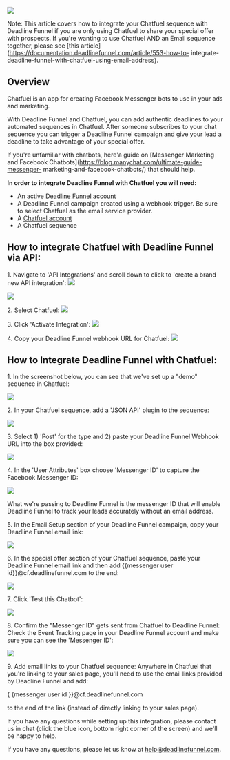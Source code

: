 ![](https://s3.amazonaws.com/helpscout.net/docs/assets/53974d6ce4b0c76107b109d1/images/5af495ca0428631126f1ece3/file-h9JlJm1bqM.png)

Note: This article covers how to integrate your Chatfuel sequence with
Deadline Funnel if you are only using Chatfuel to share your special offer
with prospects. If you're wanting to use Chatfuel AND an Email sequence
together, please see [this
article](https://documentation.deadlinefunnel.com/article/553-how-to-
integrate-deadline-funnel-with-chatfuel-using-email-address).

## Overview

Chatfuel is an app for creating Facebook Messenger bots to use in your ads and
marketing.

With Deadline Funnel and Chatfuel, you can add authentic deadlines to your
automated sequences in Chatfuel. After someone subscribes to your chat
sequence you can trigger a Deadline Funnel campaign and give your lead a
deadline to take advantage of your special offer.

If you're unfamiliar with chatbots, here'a guide on  [Messenger Marketing and
Facebook Chatbots](https://blog.manychat.com/ultimate-guide-messenger-
marketing-and-facebook-chatbots/) that should help.

**In order to integrate Deadline Funnel with Chatfuel you will need:**

  * An active [Deadline Funnel account](https://deadlinefunnel.com/)
  * A Deadline Funnel campaign created using a webhook trigger. Be sure to select Chatfuel as the email service provider.
  * A [Chatfuel account](https://chatfuel.com/)
  * A Chatfuel sequence

## How to integrate Chatfuel with Deadline Funnel via API:

1\. Navigate to 'API Integrations' and scroll down to click to 'create a brand new API integration': 
![](https://s3.amazonaws.com/helpscout.net/docs/assets/53974d6ce4b0c76107b109d1/images/5af4b3060428631126f1edf3/file-kWftMM9rlt.png)

![](https://s3.amazonaws.com/helpscout.net/docs/assets/53974d6ce4b0c76107b109d1/images/5af4b3120428631126f1edf4/file-nTKhOyWItR.png)

2\. Select Chatfuel: 
![](https://s3.amazonaws.com/helpscout.net/docs/assets/53974d6ce4b0c76107b109d1/images/5af4b3980428631126f1edf7/file-WRwG415ZBY.png)

3\. Click 'Activate Integration': 
![](https://s3.amazonaws.com/helpscout.net/docs/assets/53974d6ce4b0c76107b109d1/images/5af4b3dc2c7d3a3f981f77f7/file-TiFEAN1zpe.png)

4\. Copy your Deadline Funnel webhook URL for Chatfuel: 
![](https://s3.amazonaws.com/helpscout.net/docs/assets/53974d6ce4b0c76107b109d1/images/5af4b4250428631126f1edfb/file-Zb3TdXzOAN.png)

## How to Integrate Deadline Funnel with Chatfuel:

1\. In the screenshot below, you can see that we've set up a "demo" sequence in Chatfuel: 

![](https://s3.amazonaws.com/helpscout.net/docs/assets/53974d6ce4b0c76107b109d1/images/5af4abf42c7d3a3f981f77bd/file-uTZ4y5ArcG.png)

2\. In your Chatfuel sequence, add a 'JSON API' plugin to the sequence: 

![](https://s3.amazonaws.com/helpscout.net/docs/assets/53974d6ce4b0c76107b109d1/images/5af4b5902c7d3a3f981f7805/file-8BTCyATJMn.png)

3\. Select 1) 'Post' for the type and 2) paste your Deadline Funnel Webhook URL into the box provided: 

![](https://s3.amazonaws.com/helpscout.net/docs/assets/53974d6ce4b0c76107b109d1/images/5af4b6630428631126f1ee0c/file-iVPjrRg80K.png)

4\. In the 'User Attributes' box choose 'Messenger ID' to capture the Facebook Messenger ID: 

![](https://s3.amazonaws.com/helpscout.net/docs/assets/53974d6ce4b0c76107b109d1/images/5af4b6fe2c7d3a3f981f7814/file-HZQf8GI100.png)

What we're passing to Deadline Funnel is the messenger ID that will enable
Deadline Funnel to track your leads accurately without an email address.

5\. In the Email Setup section of your Deadline Funnel campaign, copy your Deadline Funnel email link: 

![](https://s3.amazonaws.com/helpscout.net/docs/assets/53974d6ce4b0c76107b109d1/images/5af4b7de2c7d3a3f981f781c/file-c1Ar6EbibW.png)

6\. In the special offer section of your Chatfuel sequence, paste your Deadline Funnel email link and then add {{messenger user id}}@cf.deadlinefunnel.com to the end: 

![](https://s3.amazonaws.com/helpscout.net/docs/assets/53974d6ce4b0c76107b109d1/images/5af4b83b0428631126f1ee26/file-VmhhfPRkBN.png)

7\. Click 'Test this Chatbot': 

![](https://s3.amazonaws.com/helpscout.net/docs/assets/53974d6ce4b0c76107b109d1/images/5af9d2f62c7d3a640ed6cfcf/file-1RfJrPpg1h.png)

8\. Confirm the "Messenger ID" gets sent from Chatfuel to Deadline Funnel: 
Check the Event Tracking page in your Deadline Funnel account and make sure
you can see the 'Messenger ID':

![](https://s3.amazonaws.com/helpscout.net/docs/assets/53974d6ce4b0c76107b109d1/images/5af9d3a62c7d3a640ed6cfd6/file-SIPiIusHqR.png)

9\. Add email links to your Chatfuel sequence: 
Anywhere in Chatfuel that you're linking to your sales page, you'll need to
use the email links provided by Deadline Funnel and add:

{  {messenger user id }}@cf.deadlinefunnel.com

to the end of the link (instead of directly linking to your sales page).

If you have any questions while setting up this integration, please contact us
in chat (click the blue icon, bottom right corner of the screen) and we'll be
happy to help.

If you have any questions, please let us know at
[help@deadlinefunnel.com](mailto:mailto:help@deadlinefunnel.com).

